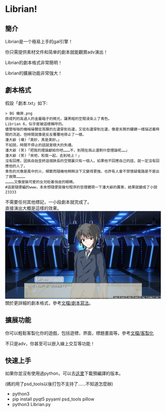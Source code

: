 # Librian!

## 簡介
Librian是一个極易上手的gal引擎！

你只需提供素材文件和简单的劇本就能觀賞adv演出！

Librian的劇本格式非常簡明！

Librian的擴展功能非常強大！

## 劇本格式

假設「劇本.txt」如下:
   
    > BG 機房.png
    排成列的高過人的金屬箱子的微光，讓黑暗的空間浸染上了青色。
    Librian 6，似乎是被這樣稱呼的。
    儘管嗡嗡的機械噪聲從耳膜的左邊穿到右邊，又從右邊穿到左邊，像是劣質的鐘錶一樣描述着時間的流逝。但時間就像是反反覆覆地停止了一樣。
    潘大爺 (嘆)「美妙，真是美妙。」
    不如說，時間不停止的話就是極大的失禮。
    潘大爺 (笑)「把我的理論獻給你吧………不，到現在爲止還剩什麼理論呢……」
    潘大爺 (笑)「來吧，和我一起，去到地上！」
    沒有回應，因爲自始至終這個狹長的空間裏只有一個人。如果他不回應自己的話，就一定沒有回應他的人了。
    青色的光像是風中的火，頻繁而隨機地稍稍淡下又變得更強，也許有人會不禁懷疑電路是不是出了故障…………
    …………又像是裝可愛的女兒眨着俏皮的眼睛。
    #這是隨便編的www，本來想隨便寫幾句程序的哲理體現一下潘大爺的厲害，結果就變成了小說23333
不需要任何其他標記，一小段劇本就完成了。   
直接演出大概是這樣的效果。   
![圖1](文檔/圖1.png)
關於更詳細的劇本格式，參考[文檔/劇本寫法](文檔/劇本寫法.md)。

## 擴展功能

你可以輕鬆客製化你的遊戲，包括遊標，界面，標題畫面等。參考[文檔/客製化](文檔/客製化.md)

不只是adv，你甚至可以嵌入線上交互等功能！

## 快速上手

如果你並沒有使用過python，可以去[这里]()下載預編譯的版本。

(媽的用了psd_tools以後打包不支持了……不知道怎麼辦)

+ python3
+ pip install pyqt5 pyyaml psd_tools pillow
+ python3 Librian.py

